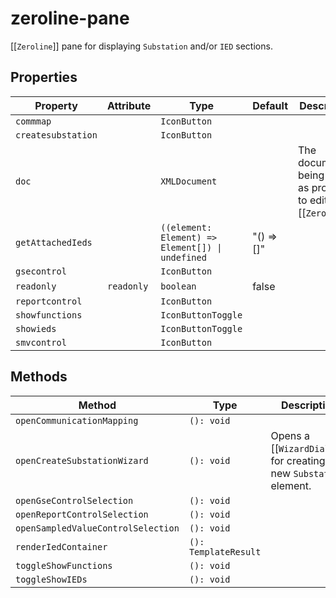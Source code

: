 # zeroline-pane

[[`Zeroline`]] pane for displaying `Substation` and/or `IED` sections.

## Properties

| Property           | Attribute  | Type                                             | Default    | Description                                      |
|--------------------|------------|--------------------------------------------------|------------|--------------------------------------------------|
| `commmap`          |            | `IconButton`                                     |            |                                                  |
| `createsubstation` |            | `IconButton`                                     |            |                                                  |
| `doc`              |            | `XMLDocument`                                    |            | The document being edited as provided to editor by [[`Zeroline`]]. |
| `getAttachedIeds`  |            | `((element: Element) => Element[]) \| undefined` | "() => []" |                                                  |
| `gsecontrol`       |            | `IconButton`                                     |            |                                                  |
| `readonly`         | `readonly` | `boolean`                                        | false      |                                                  |
| `reportcontrol`    |            | `IconButton`                                     |            |                                                  |
| `showfunctions`    |            | `IconButtonToggle`                               |            |                                                  |
| `showieds`         |            | `IconButtonToggle`                               |            |                                                  |
| `smvcontrol`       |            | `IconButton`                                     |            |                                                  |

## Methods

| Method                             | Type                 | Description                                      |
|------------------------------------|----------------------|--------------------------------------------------|
| `openCommunicationMapping`         | `(): void`           |                                                  |
| `openCreateSubstationWizard`       | `(): void`           | Opens a [[`WizardDialog`]] for creating a new `Substation` element. |
| `openGseControlSelection`          | `(): void`           |                                                  |
| `openReportControlSelection`       | `(): void`           |                                                  |
| `openSampledValueControlSelection` | `(): void`           |                                                  |
| `renderIedContainer`               | `(): TemplateResult` |                                                  |
| `toggleShowFunctions`              | `(): void`           |                                                  |
| `toggleShowIEDs`                   | `(): void`           |                                                  |
